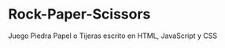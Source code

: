 Rock-Paper-Scissors
===================

Juego Piedra Papel o Tijeras escrito en HTML, JavaScript y CSS
